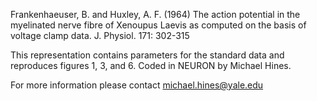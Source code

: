 Frankenhaeuser, B. and Huxley, A. F. (1964)
The action potential in the myelinated nerve fibre of  Xenoupus Laevis
as computed on the basis of voltage clamp data.
J. Physiol. 171: 302-315

This representation contains parameters for the standard data
and reproduces figures 1, 3, and 6. Coded in NEURON by Michael Hines.

For more information please contact michael.hines@yale.edu






